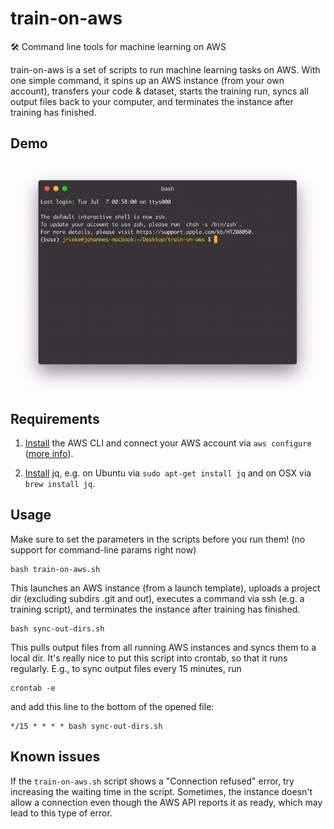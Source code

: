 # train-on-aws

🛠️ Command line tools for machine learning on AWS

train-on-aws is a set of scripts to run machine learning tasks on AWS. With one 
simple command, it spins up an AWS instance (from your own account), transfers your 
code & dataset, starts the training run, syncs all output files back to your computer, 
and terminates the instance after training has finished.


## Demo

![](docs/images/demo.gif)


## Requirements

1. [Install](https://docs.aws.amazon.com/cli/latest/userguide/install-cliv2.html) 
the AWS CLI and connect your AWS account via `aws configure` 
([more info](https://docs.aws.amazon.com/cli/latest/userguide/cli-configure-quickstart.html)). 

2. [Install](https://stedolan.github.io/jq/download/) jq, e.g. on Ubuntu via `sudo apt-get install jq` and on OSX via `brew install jq`.


## Usage

Make sure to set the parameters in the scripts before you run them! (no support for 
command-line params right now)

    bash train-on-aws.sh

This launches an AWS instance (from a launch template), uploads a project dir 
(excluding subdirs .git and out), executes a command via ssh (e.g. a training script), 
and terminates the instance after training has finished.

    bash sync-out-dirs.sh

This pulls output files from all running AWS instances and syncs them to a local dir. 
It's really nice to put this script into crontab, so that it runs regularly. 
E.g., to sync output files every 15 minutes, run 

    crontab -e
    
and add this line to the bottom of the opened file:

    */15 * * * * bash sync-out-dirs.sh


## Known issues

If the `train-on-aws.sh` script shows a "Connection refused" error, try increasing the 
waiting time in the script. Sometimes, the instance doesn't allow a connection even 
though the AWS API reports it as ready, which may lead to this type of error. 


